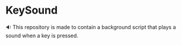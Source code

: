 # KeySound
🔉 This repository is made to contain a background script that plays a sound when a key is pressed.

